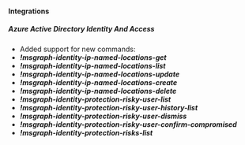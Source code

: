 
#### Integrations
##### Azure Active Directory Identity And Access
- Added support for new commands:
- ***!msgraph-identity-ip-named-locations-get***
- ***!msgraph-identity-ip-named-locations-list***
- ***!msgraph-identity-ip-named-locations-update***
- ***!msgraph-identity-ip-named-locations-create***
- ***!msgraph-identity-ip-named-locations-delete***
- ***!msgraph-identity-protection-risky-user-list***
- ***!msgraph-identity-protection-risky-user-history-list***
- ***!msgraph-identity-protection-risky-user-dismiss***
- ***!msgraph-identity-protection-risky-user-confirm-compromised***
- ***!msgraph-identity-protection-risks-list***